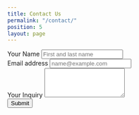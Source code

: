 ```yaml
---
title: Contact Us
permalink: "/contact/"
position: 5
layout: page
---
```


<!-- TODO: move this to a layout or include -->

<form name="services-inquiry" netlify>
    <div class="form-group">
        <label for="inquiry-name">Your Name</label>
        <input type="text" class="form-control" id="inquiry-name" placeholder="First and last name">
    </div>
    <div class="form-group">
        <label for="inquiry-email">Email address</label>
        <input type="email" class="form-control" id="inquiry-email" placeholder="name@example.com">
    </div>
    <div class="form-group">
        <label for="inquiry-message">Your Inquiry</label>
        <textarea class="form-control" id="inquiry-message" rows="4"></textarea>
    </div>
    <button type="submit" class="btn btn-primary">Submit</button>
</form>
